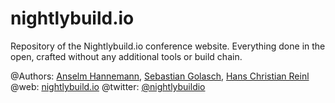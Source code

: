 nightlybuild.io
===============

Repository of the Nightlybuild.io conference website. Everything done in the open,
crafted without any additional tools or build chain.

@Authors: [Anselm Hannemann](http://helloanselm.com/), [Sebastian Golasch](http://asciidisco.com/), [Hans Christian Reinl](http://drublic.de/)
@web: [nightlybuild.io](http://nightlybuild.io/)
@twitter: [@nightlybuildio](https://twitter.com/nightlybuildio)
